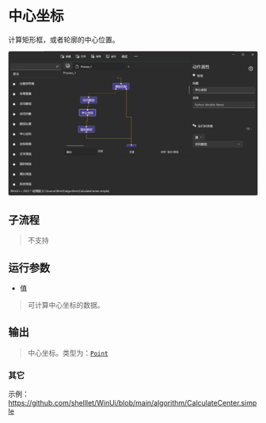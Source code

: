 # 中心坐标
计算矩形框，或者轮廓的中心位置。 

![CalculateCenter](./images/09.png ':size=90%')


## 子流程

> 不支持

## 运行参数

* 值
> 可计算中心坐标的数据。

## 输出

> 中心坐标。类型为：[`Point`](./types/Point.md)


### 其它

示例：https://github.com/shelllet/WinUi/blob/main/algorithm/CalculateCenter.simple
